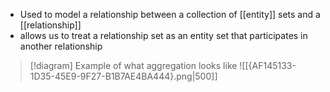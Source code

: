 - Used to model a relationship between a collection of [[entity]] sets and a [[relationship]]
- allows us to treat a relationship set as an entity set that participates in another relationship

> [!diagram] Example of what aggregation looks like
> ![[{AF145133-1D35-45E9-9F27-B1B7AE4BA444}.png|500]]
